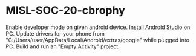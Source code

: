 # MISL-SOC-20-cbrophy

Enable developer mode on given android device. 
Install Android Studio on PC. 
Update drivers for your phone from "C:/Users/user/AppData/Local/Android/extras/google" while plugged into PC.
Build and run an "Empty Activity" project.